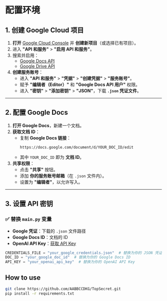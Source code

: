# 配置环境

## **1. 创建 Google Cloud 项目**
1. **打开** [Google Cloud Console](https://cloud.google.com/) 并 **创建新项目**（或选择已有项目）。
2. 进入 **"API 和服务"** > **"启用 API 和服务"**。
3. 搜索并启用：
   - [Google Docs API](https://developers.google.com/docs/api/how-tos/overview)
   - [Google Drive API](https://console.cloud.google.com/apis/library/drive.googleapis.com)
4. **创建服务账号**：
   - 进入 **"API 和服务"** > **"凭据"** > **"创建凭据"** > **"服务账号"**。
   - 赋予 **"编辑者（Editor）"** 和 **"Google Docs API 用户"** 权限。
   - 进入 **"密钥"** > **"添加密钥"** > **"JSON"**，下载 **`.json` 凭证文件**。

---

## **2. 配置 Google Docs**
1. **打开 Google Docs**，新建一个文档。
2. **获取文档 ID**：
   - 复制 **Google Docs 链接**：
     ```
     https://docs.google.com/document/d/YOUR_DOC_ID/edit
     ```
   - 其中 `YOUR_DOC_ID` 即为 **文档 ID**。
3. **共享权限**：
   - 点击 **"共享"** 按钮。
   - 添加 **你的服务账号邮箱**（在 `.json` 文件内）。
   - 设置为 **"编辑者"**，以允许写入。

---

## **3. 设置 API 密钥**
### **✅ 替换 `main.py` 变量**
- **Google 凭证**：下载的 `.json` 文件路径
- **Google Docs ID**：文档的 ID
- **OpenAI API Key**：[获取 API Key](https://platform.openai.com/api-keys)

```python
CREDENTIALS_FILE = "your_google_credentials.json"  # 替换为你的 JSON 凭证文件路径
DOC_ID = "your_google_doc_id"  # 替换为你的 Google Docs ID
API_KEY = "your_openai_api_key"  # 替换为你的 OpenAI API Key
```

## How to use

```sh
git clone https://github.com/AABBCCDKG/TopSecret.git
pip install -r requirements.txt

